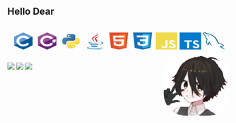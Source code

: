 ## Hello Dear

<div align="center" style="display: inline_block"><br>
  <img align="center" alt="Jhegue-C" height="40" width="50" src="https://raw.githubusercontent.com/devicons/devicon/master/icons/c/c-original.svg">
  <img align="center" alt="Jhegue-Csharp" height="40" width="50" src="https://raw.githubusercontent.com/devicons/devicon/master/icons/csharp/csharp-original.svg">
  <img align="center" alt="Jhegue-Python" height="40" width="50" src="https://raw.githubusercontent.com/devicons/devicon/master/icons/python/python-original.svg">
  <img align="center" alt="Jhegue-Java" height="40" width="50" src="https://github.com/devicons/devicon/blob/master/icons/java/java-original.svg">
  <img align="center" alt="Jhegue-HTML" height="40" width="50" src="https://raw.githubusercontent.com/devicons/devicon/master/icons/html5/html5-original.svg">
  <img align="center" alt="Jhegue-CSS" height="40" width="50" src="https://raw.githubusercontent.com/devicons/devicon/master/icons/css3/css3-original.svg">
  <img align="center" alt="Jhegue-Js" height="40" width="50" src="https://raw.githubusercontent.com/devicons/devicon/master/icons/javascript/javascript-plain.svg">
  <img align="center" alt="Jhegue-Ts" height="40" width="50" src="https://raw.githubusercontent.com/devicons/devicon/master/icons/typescript/typescript-plain.svg">
  <img align="center" alt="Jhegue-MySql" height="40" width="50" src="https://raw.githubusercontent.com/devicons/devicon/master/icons/mysql/mysql-original.svg">
  <img align="right"  alt="Jhegue" height="150" style="border-radius:50px;" src="./img/primary.gif">
</div>
  
  ##
  
<div>
  <a href="https://twitter.com/Jheguesch" target="_blank"><img src="https://img.shields.io/badge/Twitter-14171A?style=for-the-badge&logo=x&logoColor=white" target="_blank"></a>
  <a href="https://instagram.com/jheguesch" target="_blank"><img src="https://img.shields.io/badge/-Instagram-%23E4405F?style=for-the-badge&logo=instagram&logoColor=white" target="_blank"></a>
  <a href="https://discord.com/users/597512574015111208" target="_blank"><img src="https://img.shields.io/badge/Discord-7289da?style=for-the-badge&logo=discord&logoColor=white" target="_blank"></a> 
</div>
